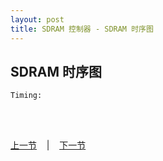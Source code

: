 ```yaml
---
layout: post
title: SDRAM 控制器 - SDRAM 时序图
---
```


## SDRAM 时序图
	Timing:
		

<br> <br> 
<div> <a href="chp6-2.html">上一节</a> &nbsp;&nbsp; | &nbsp;&nbsp; <a href="chp6-4.html">下一节</a> </div> <br> <br>
